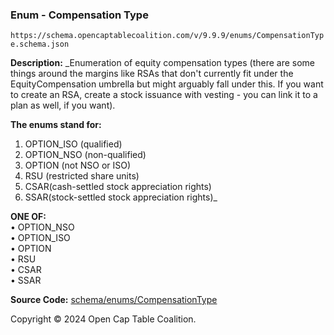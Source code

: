 ### Enum - Compensation Type

`https://schema.opencaptablecoalition.com/v/9.9.9/enums/CompensationType.schema.json`

**Description:** _Enumeration of equity compensation types (there are some things around the margins like RSAs that don't currently fit under the EquityCompensation umbrella but might arguably fall under this. If you want to create an RSA, create a stock issuance with vesting - you can link it to a plan as well, if you want).

**The enums stand for:**
1. OPTION_ISO (qualified)
2. OPTION_NSO (non-qualified)
3. OPTION (not NSO or ISO)
4. RSU (restricted share units)
5. CSAR(cash-settled stock appreciation rights)
6. SSAR(stock-settled stock appreciation rights)_

**ONE OF:**</br>&bull; OPTION_NSO </br>&bull; OPTION_ISO </br>&bull; OPTION </br>&bull; RSU </br>&bull; CSAR </br>&bull; SSAR

**Source Code:** [schema/enums/CompensationType](../../../../schema/enums/CompensationType.schema.json)

Copyright © 2024 Open Cap Table Coalition.

